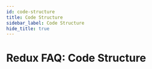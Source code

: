 ```yaml
---
id: code-structure
title: Code Structure
sidebar_label: Code Structure
hide_title: true
---
```


# Redux FAQ: Code Structure
